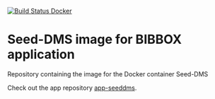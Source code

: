 [![Build Status Docker](https://github.com/bibbox/img-seeddms/actions/workflows/docker-image.yml/badge.svg)](https://github.com/bibbox/img-seeddms/actions)

# Seed-DMS image for BIBBOX application

Repository containing the image for the Docker container Seed-DMS

Check out the app repository [app-seeddms](https://github.com/bibbox/app-seeddms).
